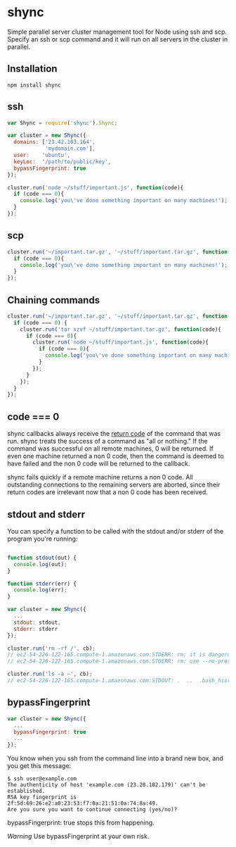 # shync

Simple parallel server cluster management tool for Node using ssh and scp. Specify an ssh or scp command and it will run on all servers in the cluster in parallel.

## Installation

    npm install shync

## ssh

```js
var Shync = require('shync').Shync;

var cluster = new Shync({
  domains: ['23.42.103.164',
            'mydomain.com'],
  user:    'ubuntu',
  keyLoc:  '/path/to/public/key',
  bypassFingerprint: true
});

cluster.run('node ~/stuff/important.js', function(code){
  if (code === 0){
    console.log('you\'ve done something important on many machines!');
  }
});
```

## scp

```js
cluster.run('~/important.tar.gz', '~/stuff/important.tar.gz', function(code){
  if (code === 0){
    console.log('you\'ve done something important on many machines!');
  }
});
```

## Chaining commands

```js
cluster.run('~/important.tar.gz', '~/stuff/important.tar.gz', function(code){
  if (code === 0) {
    cluster.run('tar xzvf ~/stuff/important.tar.gz', function(code){
      if (code === 0){
        cluster.run('node ~/stuff/important.js', function(code){
          if (code === 0){
            console.log('you\'ve done something important on many machines!');
          }
        });
      }
    });
  }
});
```

## code === 0

shync callbacks always receive the [return code](http://en.wikipedia.org/wiki/Exit_status) of the command that was run. shync treats the success of a command as "all or nothing." If the command was successful on all remote machines, 0 will be returned. If even one machine returned a non 0 code, then the command is deemed to have failed and the non 0 code will be returned to the callback.

shync fails quickly if a remote machine returns a non 0 code. All outstanding connections to the remaining servers are aborted, since their return codes are irrelevant now that a non 0 code has been received.

## stdout and stderr

You can specify a function to be called with the stdout and/or stderr of the program you're running:

```js

function stdout(out) {
  console.log(out);
}

function stderr(err) {
  console.log(err);
}

var cluster = new Shync({
  ...
  stdout: stdout,
  stderr: stderr
});

cluster.run('rm -rf /', cb);
// ec2-54-226-122-165.compute-1.amazonaws.com:STDERR: rm: it is dangerous to operate recursively on `/'
// ec2-54-226-122-165.compute-1.amazonaws.com:STDERR: rm: use --no-preserve-root to override this failsafe

cluster.run('ls -a ~', cb);
// ec2-54-226-122-165.compute-1.amazonaws.com:STDOUT: .  ..  .bash_history  .bashrc  .ssh
```

## bypassFingerprint

```js
var cluster = new Shync({
  ...
  bypassFingerprint: true
  ...
});
```

You know when you ssh from the command line into a brand new box, and you get this message:

    $ ssh user@example.com
    The authenticity of host 'example.com (23.20.102.179)' can't be established.
    RSA key fingerprint is 2f:5d:69:26:e2:a0:23:53:f7:0a:21:51:0a:74:8a:49.
    Are you sure you want to continue connecting (yes/no)?

bypassFingerprint: true stops this from happening.

_Warning_ Use bypassFingerprint at your own risk.
